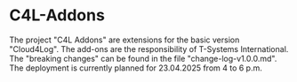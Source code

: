 # C4L-Addons
The project "C4L Addons" are extensions for the basic version "Cloud4Log". The add-ons are the responsibility of T-Systems International.
The "breaking changes" can be found in the file "change-log-v1.0.0.md". The deployment is currently planned for 23.04.2025 from 4 to 6 p.m.

